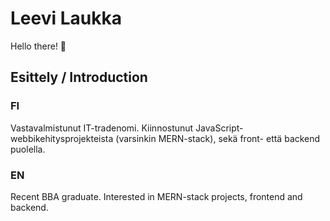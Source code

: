 
# Leevi Laukka
Hello there! 👋
## Esittely / Introduction
### FI
Vastavalmistunut IT-tradenomi. Kiinnostunut JavaScript-webbikehitysprojekteista (varsinkin MERN-stack), sekä front- että backend puolella.

### EN
Recent BBA graduate. Interested in MERN-stack projects, frontend and backend.


<!--
**leevilaukka/leevilaukka** is a ✨ _special_ ✨ repository because its `README.md` (this file) appears on your GitHub profile.

Here are some ideas to get you started:

- 🔭 I’m currently working on ...
- 🌱 I’m currently learning ...
- 👯 I’m looking to collaborate on ...
- 🤔 I’m looking for help with ...
- 💬 Ask me about ...
- 📫 How to reach me: ...
- 😄 Pronouns: ...
- ⚡ Fun fact: ...
-->
